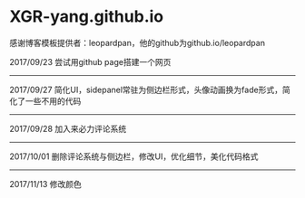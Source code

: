 # XGR-yang.github.io
感谢博客模板提供者：leopardpan，他的github为github.io/leopardpan  
  
2017/09/23 尝试用github page搭建一个网页  
<hr/>  
2017/09/27 简化UI，sidepanel常驻为侧边栏形式，头像动画换为fade形式，简化了一些不用的代码  
<hr/>  
2017/09/28 加入来必力评论系统  
<hr/>  
2017/10/01 删除评论系统与侧边栏，修改UI，优化细节，美化代码格式  
<hr/>
2017/11/13 修改颜色
